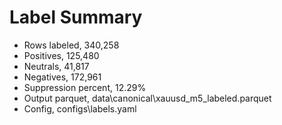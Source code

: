 # Label Summary

- Rows labeled, 340,258
- Positives, 125,480
- Neutrals,  41,817
- Negatives, 172,961
- Suppression percent, 12.29%
- Output parquet, data\canonical\xauusd_m5_labeled.parquet
- Config, configs\labels.yaml
